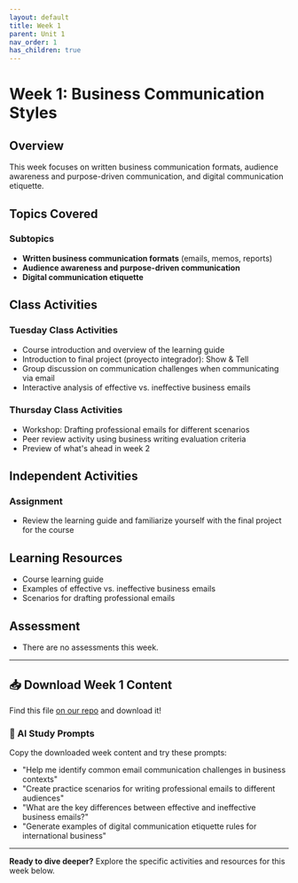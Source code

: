 ```yaml
---
layout: default
title: Week 1
parent: Unit 1
nav_order: 1
has_children: true
---
```


# Week 1: Business Communication Styles

## Overview

This week focuses on written business communication formats, audience awareness and purpose-driven communication, and digital communication etiquette.

## Topics Covered

### Subtopics
- **Written business communication formats** (emails, memos, reports)
- **Audience awareness and purpose-driven communication**
- **Digital communication etiquette**

## Class Activities

### Tuesday Class Activities
- Course introduction and overview of the learning guide
- Introduction to final project (proyecto integrador): Show & Tell
- Group discussion on communication challenges when communicating via email
- Interactive analysis of effective vs. ineffective business emails

### Thursday Class Activities  
- Workshop: Drafting professional emails for different scenarios
- Peer review activity using business writing evaluation criteria
- Preview of what's ahead in week 2

## Independent Activities

### Assignment
- Review the learning guide and familiarize yourself with the final project for the course

## Learning Resources

- Course learning guide
- Examples of effective vs. ineffective business emails
- Scenarios for drafting professional emails

## Assessment

- There are no assessments this week.

---

## 📥 Download Week 1 Content
Find this file [on our repo](https://github.com/alainamb/uic_tr35-business-english-II/blob/main/unit1/week1/week1-overview.md) and download it!

### 🤖 AI Study Prompts
Copy the downloaded week content and try these prompts:
- "Help me identify common email communication challenges in business contexts"
- "Create practice scenarios for writing professional emails to different audiences"
- "What are the key differences between effective and ineffective business emails?"
- "Generate examples of digital communication etiquette rules for international business"

---

**Ready to dive deeper?** Explore the specific activities and resources for this week below.

